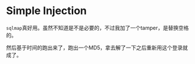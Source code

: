 # Simple Injection

`sqlmap`真好用。虽然不知道是不是必要的，不过我加了一个tamper，是替换空格的。

然后基于时间的跑出来了，跑出一个MD5，拿去解了一下之后重新用这个登录就成了。
